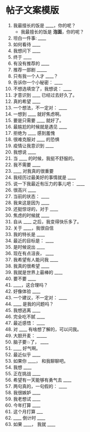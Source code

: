 # 帖子文案模版

1. 我最擅长的饭是 ____，你的呢？
   - 我最擅长的饭是 __泡面__，你的呢？
2. 坦白一件事: ____
3. 如何看待 ____
4. 我想问下 ____
5. 终于 ____
6. 有没有推荐的 ____
7. 推荐一部剧 _____
8. 只有我一个人才 ____？
9. 告诉你一个小秘密： ____
10. 不想选填空了，我想说： ____
11. 才意识到 ____ 已经过去好久了。
12. 真的希望 ____
13. 一个想法，不一定对： ____
14. 一想到 ____ 就好焦虑啊。
15. 要是只需要 ____ 就好了。
16. 最尴尬的时候就是遇见 ____
17. 拒绝为 ____ 感到羞愧
18. 很难克服对 ____ 的恐惧
19. 疫情让我意识到 ____
20. 我想说 ____
21. 当 ____ 的时候，我挺不舒服的。
22. 我不需要 ____
23. ____ 对我真的很重要
24. 我经历过最美好的事情就是 ____
25. 说一下我最近有压力的事儿吧： ____ 
26. 很高兴 ____
27. 当前的状态： ____
28. 我来这是因为 ____
29. 还挺惊讶的，对于 ____
30. 焦虑的时候就 ____
31. 自从 ____ 之后，我变得快乐多了。
32. 关于 ____，我很自信
33. 我的特长是 ____
34. 最近的目标是：  ____
35. 是时候说出 ____
36. 现在有点沮丧， ____
37. 我希望有人能问我 ____
38. 我真的很希望 ____
39. 我就是世界上最棒的 ____
40. 要不要 ____
41. ____，这合理吗？
42. 好像体验 ____
43. 一个建议，不一定对： ____
44. ____ 是我的问题吗？
45. 我想逃离 ____
46. 完全吃不腻 ____
47. 最近感悟： ____
48. 对 ____ 有啥想了解的，可以问我。
49. 大胆开麦： _____
50. 脑子要💥了， ____
51. ____ 好气啊。
52. 最近似乎 ____
53. 如果你 ____， 和我聊聊吧。
54. 我想 ____
55. 正在挑战 ____
56. 希望有一天能够有勇气去 ____
57. 两句真的，一句假的： ____
58. 我很嫉妒 ____
59. 我老想试 ____
60. 今年打算 ____
61. 这个月打算 ___
62. ____ 倒计时 ____
63. 如果 ____， 我就 ____
